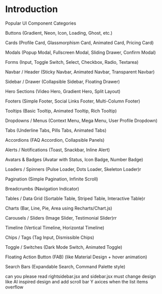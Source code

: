 # Introduction
Popular UI Component Categories

Buttons (Gradient, Neon, Icon, Loading, Ghost, etc.)

Cards (Profile Card, Glassmorphism Card, Animated Card, Pricing Card)

Modals (Popup Modal, Fullscreen Modal, Sliding Drawer, Confirm Modal)

Forms (Input, Toggle Switch, Select, Checkbox, Radio, Textarea)

Navbar / Header (Sticky Navbar, Animated Navbar, Transparent Navbar)

Sidebar / Drawer (Collapsible Sidebar, Floating Drawer)

Hero Sections (Video Hero, Gradient Hero, Split Layout)

Footers (Simple Footer, Social Links Footer, Multi-Column Footer)

Tooltips (Basic Tooltip, Animated Tooltip, Rich Tooltip)

Dropdowns / Menus (Context Menu, Mega Menu, User Profile Dropdown)

Tabs (Underline Tabs, Pills Tabs, Animated Tabs)

Accordions (FAQ Accordion, Collapsible Panels)

Alerts / Notifications (Toast, Snackbar, Inline Alert)

Avatars & Badges (Avatar with Status, Icon Badge, Number Badge)

Loaders / Spinners (Pulse Loader, Dots Loader, Skeleton Loader)r

Pagination (Simple Pagination, Infinite Scroll)

Breadcrumbs (Navigation Indicator)

Tables / Data Grid (Sortable Table, Striped Table, Interactive Table)r

Charts (Bar, Line, Pie, Area using Recharts/Chart.js)

Carousels / Sliders (Image Slider, Testimonial Slider)rr


Timeline (Vertical Timeline, Horizontal Timeline)

Chips / Tags (Tag Input, Dismissible Chips)

Toggle / Switches (Dark Mode Switch, Animated Toggle)

Floating Action Button (FAB) (like Material Design + hover animation)

Search Bars (Expandable Search, Command Palette style)

can you please read rightsidebar.jsx and sidebar.jsx must change design like AI inspired design and add scroll bar Y axices when the list items overflow
